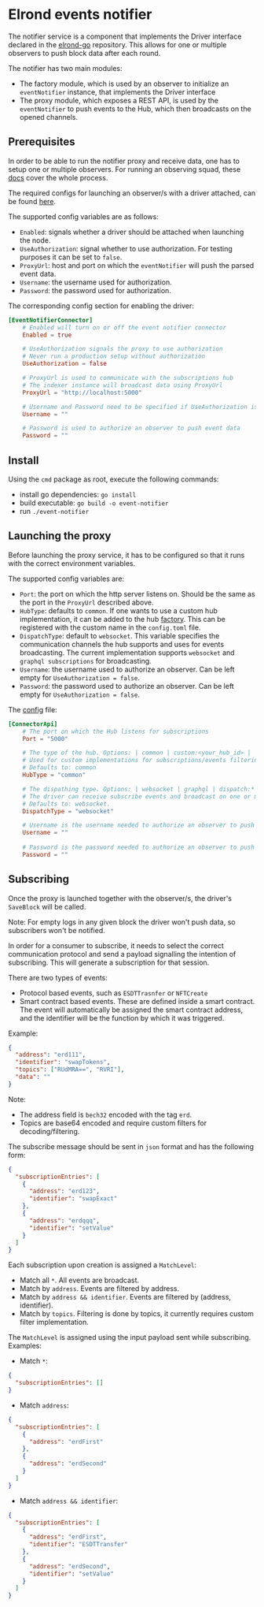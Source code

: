 # Elrond events notifier

The notifier service is a component that implements the Driver interface
declared in the [elrond-go](https://github.com/ElrondNetwork/elrond-go)
repository. This allows for one or multiple observers to push block data 
after each round. 

The notifier has two main modules:
- The factory module, which is used by an observer to initialize 
  an `eventNotifier` instance, that implements the Driver interface
- The proxy module, which exposes a REST API, is used by the 
`eventNotifier` to push events to the Hub, which then broadcasts on 
  the opened channels. 
  
## Prerequisites

In order to be able to run the notifier proxy and receive data, one 
has to setup one or multiple observers. For running an observing squad,
these [docs](https://docs.elrond.com/integrators/observing-squad/) 
cover the whole process. 

The required configs for launching an observer/s with a driver attached,
can be found [here](https://github.com/ElrondNetwork/elrond-go/blob/feat/outport-driver/cmd/node/config/external.toml).

The supported config variables are as follows:

- `Enabled`: signals whether a driver should be attached when launching the node.
- `UseAuthorization`: signal whether to use authorization. For testing purposes it can be set to `false`.
- `ProxyUrl`: host and port on which the `eventNotifier` will push the parsed event data.
- `Username`: the username used for authorization.
- `Password`: the password used for authorization.

The corresponding config section for enabling the driver:

```toml
[EventNotifierConnector]
    # Enabled will turn on or off the event notifier connector
    Enabled = true

    # UseAuthorization signals the proxy to use authorization
    # Never run a production setup without authorization
    UseAuthorization = false

    # ProxyUrl is used to communicate with the subscriptions hub
    # The indexer instance will broadcast data using ProxyUrl
    ProxyUrl = "http://localhost:5000"

    # Username and Password need to be specified if UseAuthorization is set to true
    Username = ""

    # Password is used to authorize an observer to push event data
    Password = ""
```

## Install

Using the `cmd` package as root, execute the following commands:

- install go dependencies: `go install`
- build executable: `go build -o event-notifier`
- run `./event-notifier`

## Launching the proxy

Before launching the proxy service, it has to be configured so that it runs with the
correct environment variables.

The supported config variables are:
- `Port`: the port on which the http server listens on. Should be the same 
  as the port in the `ProxyUrl` described above.
- `HubType`: defaults to `common`. If one wants to use a custom hub implementation, 
  it can be added to the hub [factory](https://github.com/ElrondNetwork/notifier-go/blob/main/proxy/handlers/hub.go#L30-L34). 
  This can be registered with the custom name in the `config.toml` file.
- `DispatchType`: default to `websocket`. This variable specifies the communication
channels the hub supports and uses for events broadcasting. The current implementation 
  supports `websocket` and `graphql subscriptions` for broadcasting.
- `Username`: the username used to authorize an observer. Can be left empty for `UseAuthorization = false`.
- `Password`: the password used to authorize an observer. Can be left empty for `UseAuthorization = false`.
  
The [config](https://github.com/ElrondNetwork/notifier-go/blob/main/config/config.toml) file:

```toml
[ConnectorApi]
    # The port on which the Hub listens for subscriptions
    Port = "5000"

    # The type of the hub. Options: | common | custom:<your_hub_id> |
    # Used for custom implementations for subscriptions/events filtering
    # Defaults to: common
    HubType = "common"

    # The dispathing type. Options: | websocket | graphql | dispatch:* |
    # The driver can receive subscribe events and broadcast on one or more channels
    # Defaults to: websocket.
    DispatchType = "websocket"

    # Username is the username needed to authorize an observer to push data
    Username = ""
    
    # Password is the password needed to authorize an observer to push event data
    Password = ""
```

## Subscribing

Once the proxy is launched together with the observer/s, the driver's `SaveBlock`
will be called. 

Note: For empty logs in any given block the driver won't push data, 
so subscribers won't be notified.

In order for a consumer to subscribe, it needs to select the correct
communication protocol and send a payload signalling the intention of
subscribing. This will generate a subscription for that session.

There are two types of events:
- Protocol based events, such as `ESDTTrasnfer` or `NFTCreate`
- Smart contract based events. These are defined inside a smart contract. 
  The event will automatically be assigned the smart contract address, 
  and the identifier will be the function by which it was triggered.
  
Example:

```json
{
  "address": "erd111",
  "identifier": "swapTokens",
  "topics": ["RUdMRA==", "RVRI"],
  "data": ""
}
```

Note: 
- The address field is `bech32` encoded with the tag `erd`.
- Topics are base64 encoded and require custom filters for decoding/filtering.

The subscribe message should be sent in `json` format and has the following form:

```json
{
  "subscriptionEntries": [
    {
      "address": "erd123",
      "identifier": "swapExact"
    },
    {
      "address": "erdqqq",
      "identifier": "setValue"
    }
  ]
}
```

Each subscription upon creation is assigned a `MatchLevel`:
- Match all `*`. All events are broadcast.
- Match by `address`. Events are filtered by address.
- Match by `address && identifier`. Events are filtered by (address, identifier).
- Match by `topics`. Filtering is done by topics, it currently requires custom filter implementation.

The `MatchLevel` is assigned using the input payload sent while subscribing. Examples:

- Match `*`:
```json
{
  "subscriptionEntries": []
}
```

- Match `address`:
```json
{
  "subscriptionEntries": [
    {
      "address": "erdFirst"
    },
    {
      "address": "erdSecond"
    }
  ]
}
```

- Match `address && identifier`:
```json
{
  "subscriptionEntries": [
    {
      "address": "erdFirst",
      "identifier": "ESDTTransfer"
    },
    {
      "address": "erdSecond",
      "identifier": "setValue"
    }
  ]
}
```




